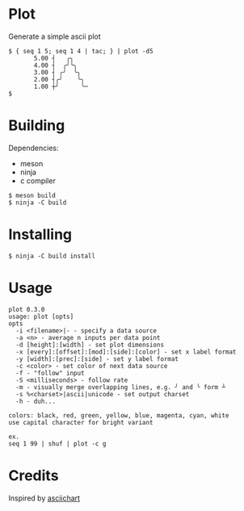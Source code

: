 # Plot

Generate a simple ascii plot

```
$ { seq 1 5; seq 1 4 | tac; } | plot -d5
       5.00 ┤   ╭╮
       4.00 ┤  ╭╯╰╮
       3.00 ┤ ╭╯  ╰╮
       2.00 ┤╭╯    ╰╮
       1.00 ┼╯      ╰─
$
```

# Building

Dependencies:

+ meson
+ ninja
+ c compiler

```
$ meson build
$ ninja -C build
```

# Installing

```
$ ninja -C build install
```

# Usage

```
plot 0.3.0
usage: plot [opts]
opts
  -i <filename>|- - specify a data source
  -a <n> - average n inputs per data point
  -d [height]:[width] - set plot dimensions
  -x [every]:[offset]:[mod]:[side]:[color] - set x label format
  -y [width]:[prec]:[side] - set y label format
  -c <color> - set color of next data source
  -f - "follow" input
  -S <milliseconds> - follow rate
  -m - visually merge overlapping lines, e.g. ╯ and ╰ form ┴
  -s %<charset>|ascii|unicode - set output charset
  -h - duh...

colors: black, red, green, yellow, blue, magenta, cyan, white
use capital character for bright variant

ex.
seq 1 99 | shuf | plot -c g
```

# Credits

Inspired by [asciichart](https://github.com/kroitor/asciichart)
